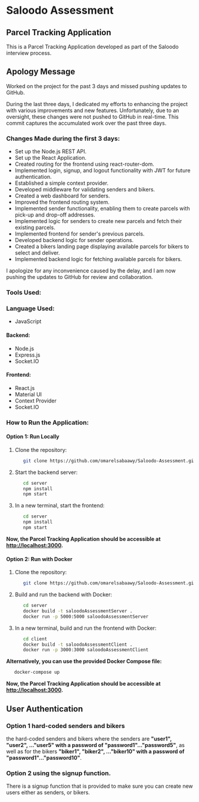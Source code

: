 # Saloodo Assessment

## Parcel Tracking Application

This is a Parcel Tracking Application developed as part of the Saloodo interview process.

## Apology Message

Worked on the project for the past 3 days and missed pushing updates to GitHub.

During the last three days, I dedicated my efforts to enhancing the project with various improvements and new features. Unfortunately, due to an oversight, these changes were not pushed to GitHub in real-time. This commit captures the accumulated work over the past three days.

### Changes Made during the first 3 days:

- Set up the Node.js REST API.
- Set up the React Application.
- Created routing for the frontend using react-router-dom.
- Implemented login, signup, and logout functionality with JWT for future authentication.
- Established a simple context provider.
- Developed middleware for validating senders and bikers.
- Created a web dashboard for senders.
- Improved the frontend routing system.
- Implemented sender functionality, enabling them to create parcels with pick-up and drop-off addresses.
- Implemented logic for senders to create new parcels and fetch their existing parcels.
- Implemented frontend for sender's previous parcels.
- Developed backend logic for sender operations.
- Created a bikers landing page displaying available parcels for bikers to select and deliver.
- Implemented backend logic for fetching available parcels for bikers.

I apologize for any inconvenience caused by the delay, and I am now pushing the updates to GitHub for review and collaboration.

### Tools Used:

### Language Used:

- JavaScript

#### Backend:

- Node.js
- Express.js
- Socket.IO

#### Frontend:

- React.js
- Material UI
- Context Provider
- Socket.IO

### How to Run the Application:

#### Option 1: Run Locally

1. Clone the repository:

   ```bash
      git clone https://github.com/omarelsabaawy/Saloodo-Assessment.git
   ```
   
2. Start the backend server:
   ```bash
      cd server
      npm install
      npm start
   ```
3. In a new terminal, start the frontend:
   ```bash
      cd server
      npm install
      npm start
   ```
**Now, the Parcel Tracking Application should be accessible at [http://localhost:3000](http://localhost:3000).**

#### Option 2: Run with Docker

1. Clone the repository:

   ```bash
      git clone https://github.com/omarelsabaawy/Saloodo-Assessment.git
   ```
   
2. Build and run the backend with Docker:

   ```bash
      cd server
      docker build -t saloodoAssessmentServer .
      docker run -p 5000:5000 saloodoAssessmentServer
   ```
3. In a new terminal, build and run the frontend with Docker:

   ```bash
      cd client
      docker build -t saloodoAssessmentClient .
      docker run -p 3000:3000 saloodoAssessmentClient
   ```

**Alternatively, you can use the provided Docker Compose file:**

   ```bash
      docker-compose up
   ```

**Now, the Parcel Tracking Application should be accessible at [http://localhost:3000](http://localhost:3000).**

## User Authentication

### Option 1 hard-coded senders and bikers

the hard-coded senders and bikers where the senders are **"user1", "user2", ..."user5" with a password of "password1"..."password5"**, as well as for the bikers **"biker1", "biker2", ..."biker10" with a password of "password1"..."password10"**.

### Option 2 using the signup function.

There is a signup function that is provided to make sure you can create new users either as senders, or bikers.
